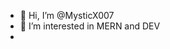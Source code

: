 - 👋 Hi, I’m @MysticX007
- 👀 I’m interested in MERN and DEV
- 

<!---
MysticX007/MysticX007 is a ✨ special ✨ repository because its `README.md` (this file) appears on your GitHub profile.
You can click the Preview link to take a look at your changes.
--->
